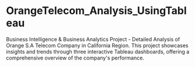 # OrangeTelecom_Analysis_UsingTableau
Business Intelligence &amp; Business Analytics Project - Detailed Analysis of Orange S.A Telecom Company in California Region. This project showcases insights and trends through three interactive Tableau dashboards, offering a comprehensive overview of the company's performance.

